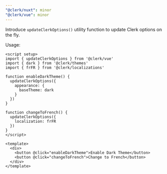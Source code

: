```yaml
---
"@clerk/nuxt": minor
"@clerk/vue": minor
---
```


Introduce `updateClerkOptions()` utility function to update Clerk options on the fly.

Usage:

```vue
<script setup>
import { updateClerkOptions } from '@clerk/vue'
import { dark } from '@clerk/themes'
import { frFR } from '@clerk/localizations'

function enableDarkTheme() {
  updateClerkOptions({
    appearance: {
      baseTheme: dark
    }
  })
}

function changeToFrench() {
  updateClerkOptions({
    localization: frFR
  })
}
</script>

<template>
  <div>
    <button @click="enableDarkTheme">Enable Dark Theme</button>
    <button @click="changeToFrench">Change to French</button>
  </div>
</template>
```
